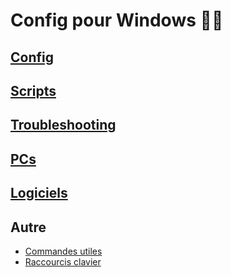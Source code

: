 # Config pour Windows 🐱‍👤

## [Config](Config/Readme.md)

## [Scripts](Scripts/Readme.md)

## [Troubleshooting](Troubleshooting/Readme.md)

## [PCs](PCs/Readme.md)

## [Logiciels](Logiciels/Readme.md)

## Autre

- [Commandes utiles](CommandesUtiles.md)
- [Raccourcis clavier](RaccourcisClavier.md)
